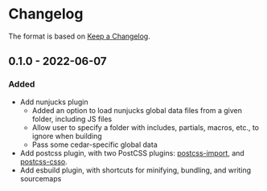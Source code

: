 # Changelog

The format is based on [Keep a Changelog](https://keepachangelog.com/en/1.0.0/).

## 0.1.0 - 2022-06-07

### Added
- Add nunjucks plugin
	- Added an option to load nunjucks global data files from a given folder, including JS files
	- Allow user to specify a folder with includes, partials, macros, etc., to ignore when building
	- Pass some cedar-specific global data
- Add postcss plugin, with two PostCSS plugins: [postcss-import](https://github.com/postcss/postcss-import/), and [postcss-csso](https://github.com/lahmatiy/postcss-csso).
- Add esbuild plugin, with shortcuts for minifying, bundling, and writing sourcemaps
